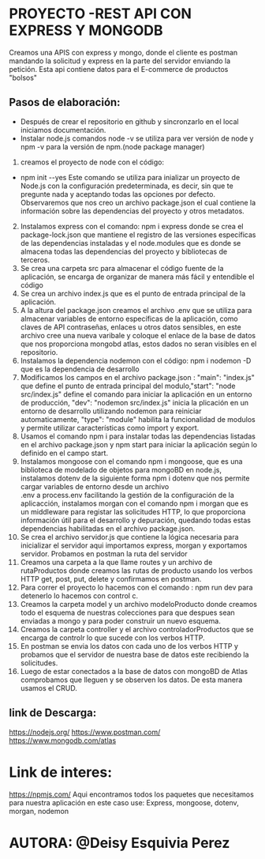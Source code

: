 # PROYECTO -REST API CON EXPRESS Y MONGODB
 Creamos una APIS con express y mongo, donde  el cliente es postman mandando la solicitud y express en la parte del servidor enviando la petición.
 Esta api contiene datos para el E-commerce de productos "bolsos"
## Pasos de elaboración:

* Después de crear el repositorio en github y sincronzarlo en el local iniciamos documentación.
* Instalar node.js  comandos node -v  se utiliza para ver versión  de node  y  npm -v para la versión de npm.(node package manager)
1. creamos el proyecto de node con el código: 
* npm init --yes 
 Este comando se utiliza para inializar un proyecto de Node.js con la configuración predeterminada, es decir, sin que te pregunte nada y aceptando todas las opciones por defecto. Observaremos que nos creo un archivo package.json el cual contiene la información  sobre las dependencias del proyecto y otros metadatos.
 2. Instalamos express con el comando: npm i express donde  se crea el package-lock.json que mantiene 
 el registro de las versiones específicas de las dependencias instaladas y el node.modules que es donde se almacena todas las dependencias del proyecto y bibliotecas de terceros.
3. Se crea una carpeta src para almacenar el código fuente de la aplicación, se encarga de organizar de manera más fácil y entendible el código 
4. Se crea un archivo index.js que es el punto de entrada principal de la aplicación.
5. A la altura del package.json creamos el archivo .env que se utiliza para almacenar variables de entorno específicas de la aplicación, como claves de API contraseñas, enlaces u otros datos sensibles, en este archivo cree una nueva varibale y
coloque el enlace de la base de datos que nos proporciona mongobd atlas, estos dados no seran visibles en el repositorio.
6. Instalamos la dependencia nodemon con el código: npm i nodemon -D que es la dependencia de desarrollo
7. Modificamos los campos en el archivo package.json : "main": "index.js" que define el punto de entrada principal del modulo,"start": "node src/index.js" define el comando para iniciar la aplicación en un entorno de producción,
    "dev": "nodemon src/index.js" inicia la plicación en un entorno de desarrollo utilizando nodemon para reiniciar automaticamente, "type": "module" habilita la funcionalidad de modulos y permite utilizar características como import y export.
8. Usamos el comando npm i para instalar todas las dependencias listadas en el archivo package.json y npm start para iniciar la aplicación según lo definido en el campo start.
9. Instalamos mongoose con el comando npm i mongoose, que es una biblioteca de modelado de objetos para mongoBD en node.js,  instalamos dotenv de la siguiente forma npm i dotenv que nos permite cargar variables de entorno desde un archivo  
.env a process.env facilitando la gestión de la configuración de la aplicacción, instalamos morgan con el comando npm i morgan que es un middleware para registar las solicitudes HTTP, lo que proporciona información útil para el desarrollo y depuración, quedando todas estas dependencias habilitadas en el archivo package.json. 
10. Se crea el archivo servidor.js que contiene la lógica necesaria para inicializar el servidor aqui importamos express, morgan y exportamos servidor. Probamos en postman la ruta del servidor
11. Creamos una carpeta a la que llame routes y un archivo de rutaProductos donde creamos las rutas de producto usando los verbos HTTP  get, post, put, delete y confirmamos en postman.
12. Para correr el proyecto lo hacemos con el comando : npm run dev para detenerlo lo hacemos con control c.
13. Creamos la carpeta model y un archivo modeloProducto donde creamos  todo el esquema de  nuestras colecciones para que despues sean enviadas a mongo y para poder construir un nuevo esquema.
14. Creamos la carpeta controller y el archivo controladorProductos que se encarga de controlr lo que sucede con los verbos HTTP.
15. En postman se envia los datos con cada uno de los verbos HTTP y probamos que el servidor de nuestra base de datos este recibiendo la solicitudes.
16. Luego de estar conectados a la base de datos con mongoBD de Atlas comprobamos que lleguen y se observen los datos. De esta manera usamos el CRUD.


## link de Descarga:
https://nodejs.org/
https://www.postman.com/
https://www.mongodb.com/atlas

# Link de interes:
https://npmjs.com/
Aqui encontramos todos los paquetes que necesitamos para nuestra aplicación en este caso use:
Express, mongoose, dotenv, morgan, nodemon



# AUTORA: @Deisy Esquivia Perez 